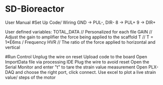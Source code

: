 # SD-Bioreactor

User Manual
#Set Up Code/ Wiring
GND -> PUL-, DIR-
8 -> PUL+
9 -> DIR+

User defined variables:
TOTAL_DATA             // Personalized for each file
GAIN 		// Adjust the gain to amplifier the force being applied to the scaffold
T      	              // T = 1*E6ms / Frequency
HVR 		// The ratio of the force applied to horizontal and vertical


#Run Control
Unplug the wire on reset
Upload code to the board
Open ImportData file via processing IDE
Plug the wire to avoid reset
Open the Serial Monitor and enter "t" to tare the strain value measurement
Open PLX-DAQ and choose the right port, click connect.
Use excel to plot a live strain value/ steps of the motor

